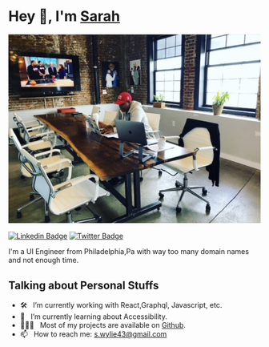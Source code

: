 # Hey 👋, I'm [Sarah](https://github.com/wylie-s/)

![Image of me at a desk on the computer ](2.jpg)

[![Linkedin Badge](https://img.shields.io/badge/-LinkedIn-0e76a8?style=flat-square&logo=Linkedin&logoColor=white)](https://linkedin.com/in/sarahwylie)
[![Twitter Badge](https://img.shields.io/badge/-Twitter-00acee?style=flat-square&logo=Twitter&logoColor=white)](https://twitter.com/wylies8)

I'm a UI Engineer from Philadelphia,Pa with way too many domain names and not enough time.

## Talking about Personal Stuffs

- 🛠 &nbsp; I’m currently working with React,Graphql, Javascript, etc.
- 🚀 &nbsp; I’m currently learning about Accessibility.
- 👨🏻‍💻 &nbsp; Most of my projects are available on [Github](https://github.com/wylie-s).
- 📫 &nbsp; How to reach me: s.wylie43@gmail.com
